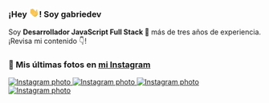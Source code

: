 <h3>¡Hey <img src="https://raw.githubusercontent.com/ABSphreak/ABSphreak/master/gifs/Hi.gif" width="20px" decondig="async">! Soy gabriedev</h3>

<p>Soy <strong>Desarrollador JavaScript Full Stack 🚀</strong> más de tres años de experiencia.<br />¡Revisa mi contenido 👇!</p>

### 📸 Mis últimas fotos en [mi Instagram](https://instagram.com/gabrie.dev)


<a href='https://instagram.com/p/CzMY3lzxgmx' target='_blank'>
  <img width='20%' src='https://instagram.fkiv8-1.fna.fbcdn.net/v/t51.2885-15/398916226_819142863293745_2426123683154743297_n.webp?stp=dst-jpg_e35&_nc_ht=instagram.fkiv8-1.fna.fbcdn.net&_nc_cat=109&_nc_ohc=cWJbfrOlKIkAX-AAH_u&edm=APU89FABAAAA&ccb=7-5&oh=00_AfD247OhUYu28U-CJmZ0VUr-Ts7J3hoGZFqSXKndUJ87Aw&oe=6560EDA9&_nc_sid=bc0c2c' alt='Instagram photo' />
</a>
<a href='https://instagram.com/p/CygbQv4uqxM' target='_blank'>
  <img width='20%' src='https://instagram.fkiv8-1.fna.fbcdn.net/v/t51.2885-15/391525959_236593062741789_5868561716480810596_n.webp?stp=dst-jpg_e35&_nc_ht=instagram.fkiv8-1.fna.fbcdn.net&_nc_cat=109&_nc_ohc=F5eljVOA4zoAX9_a_Ol&edm=APU89FABAAAA&ccb=7-5&oh=00_AfBxrJzmcq3rDDOCniWAlB3Z7niNZa2mHgj7e_-e9JSKdw&oe=6560FA65&_nc_sid=bc0c2c' alt='Instagram photo' />
</a>
<a href='https://instagram.com/p/CxTmOF6vN8M' target='_blank'>
  <img width='20%' src='https://instagram.fkiv8-1.fna.fbcdn.net/v/t51.2885-15/378565944_323878180141713_8920720304536029091_n.jpg?stp=dst-jpg_e15&_nc_ht=instagram.fkiv8-1.fna.fbcdn.net&_nc_cat=109&_nc_ohc=CKII75cs1TgAX_guUl9&edm=APU89FABAAAA&ccb=7-5&oh=00_AfAgUYQ5hephE2FAbSLN7m6UazCAqaRraLaHCnH3Olj09A&oe=6561E6D8&_nc_sid=bc0c2c' alt='Instagram photo' />
</a>
<a href='https://instagram.com/p/CxLlYVlupp3' target='_blank'>
  <img width='20%' src='https://instagram.fkiv8-1.fna.fbcdn.net/v/t51.2885-15/377997579_196784406648750_7872949112471886655_n.webp?stp=dst-jpg_e35&_nc_ht=instagram.fkiv8-1.fna.fbcdn.net&_nc_cat=106&_nc_ohc=vthuacj6QvEAX8i74aj&edm=APU89FABAAAA&ccb=7-5&oh=00_AfD4DVm_L156HFw5Rp_-EDScLBYLT-NVuVsBruMZS9Wmrg&oe=656151DB&_nc_sid=bc0c2c' alt='Instagram photo' />
</a>
